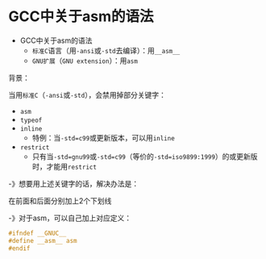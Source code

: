 # GCC中关于asm的语法

* GCC中关于asm的语法
  * `标准C`语言（用`-ansi`或`-std`去编译）：用`__asm__`
  * `GNU扩展`（`GNU extension`）：用`asm`

背景：

当用`标准C`（`-ansi`或`-std`），会禁用掉部分关键字：

* `asm`
* `typeof`
* `inline`
  * 特例：当`-std=c99`或更新版本，可以用`inline`
* `restrict`
  * 只有当`-std=gnu99`或`-std=c99`（等价的`-std=iso9899:1999`）的或更新版 时，才能用`restrict`

-》想要用上述关键字的话，解决办法是：

在前面和后面分别加上2个下划线

-》对于asm，可以自己加上对应定义：

```c
#ifndef __GNUC__
#define __asm__ asm
#endif
```
